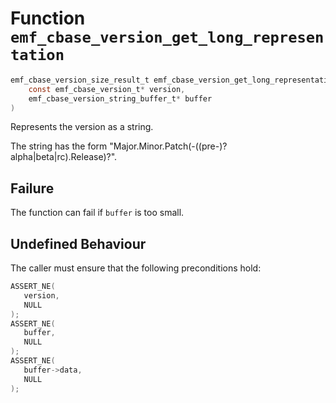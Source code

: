 # Function `emf_cbase_version_get_long_representation`

```c
emf_cbase_version_size_result_t emf_cbase_version_get_long_representation(
    const emf_cbase_version_t* version,
    emf_cbase_version_string_buffer_t* buffer
)
```

Represents the version as a string.

The string has the form "Major.Minor.Patch(-((pre-)?alpha|beta|rc).Release)?".

## Failure

The function can fail if `buffer` is too small.

## Undefined Behaviour

The caller must ensure that the following preconditions hold:

```c
ASSERT_NE(
   version,
   NULL
);
ASSERT_NE(
   buffer,
   NULL
);
ASSERT_NE(
   buffer->data,
   NULL
);
```
